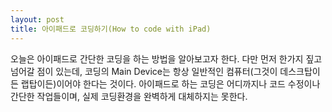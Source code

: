 ```yaml
---
layout: post
title: 아이패드로 코딩하기(How to code with iPad)
---
```


오늘은 아이패드로 간단한 코딩을 하는 방법을 알아보고자 한다.
다만 먼저 한가지 짚고 넘어갈 점이 있는데, 코딩의 Main Device는 항상 일반적인 컴퓨터(그것이 데스크탑이든 랩탑이든)이어야 한다는 것이다.
아이패드로 하는 코딩은 어디까지나 코드 수정이나 간단한 작업들이며, 실제 코딩환경을 완벽하게 대체하지는 못한다.


